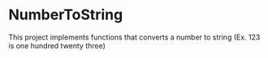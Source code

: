 # NumberToString
This project implements functions that converts a number to string (Ex. 123 is one hundred twenty three)
